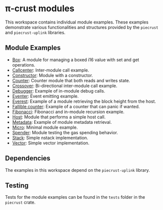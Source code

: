 # π-crust modules

This workspace contains individual module examples. These examples demonstrate various functionalities and structures provided by the `piecrust` and `piecrust-uplink` libraries. 

## Module Examples

- [Box](box/): A module for managing a boxed i16 value with set and get operations.
- [Callcenter](callcenter/): Inter-module call example.
- [Constructor](constructor/): Module with a constructor.
- [Counter](counter/): Counter module that both reads and writes state.
- [Crossover](crossover/): Bi-directional inter-module call example.
- [Debugger](debugger/): Example of in-module debug calls.
- [Eventer](eventer/): Event emitting example.
- [Everest](everest/): Example of a module retrieving the block height from the host.
- [Fallible counter](fallible_counter/): Example of a counter that can panic if wanted.
- [Fibonacci](fibonacci/): Fibonacci and in-module recursion example.
- [Host](host/): Module that performs a simple host call.
- [Metadata](metadata/): Example of module metadata retrieval.
- [Micro](micro/): Minimal module example.
- [Spender](spender/): Module testing the gas spending behavior.
- [Stack](stack/): Simple nstack implementation.
- [Vector](vector/): Simple vector implementation.

## Dependencies

The examples in this workspace depend on the `piecrust-uplink` library.

## Testing

Tests for the module examples can be found in the `tests` folder in the `piecrust` crate.
